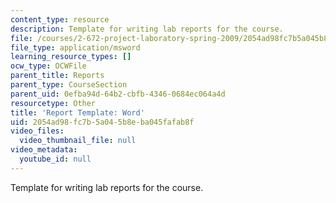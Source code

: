 ```yaml
---
content_type: resource
description: Template for writing lab reports for the course.
file: /courses/2-672-project-laboratory-spring-2009/2054ad98fc7b5a045b8eba045fafab8f_template.doc
file_type: application/msword
learning_resource_types: []
ocw_type: OCWFile
parent_title: Reports
parent_type: CourseSection
parent_uid: 0efba94d-64b2-cbfb-4346-0684ec064a4d
resourcetype: Other
title: 'Report Template: Word'
uid: 2054ad98-fc7b-5a04-5b8e-ba045fafab8f
video_files:
  video_thumbnail_file: null
video_metadata:
  youtube_id: null
---
```

Template for writing lab reports for the course.


